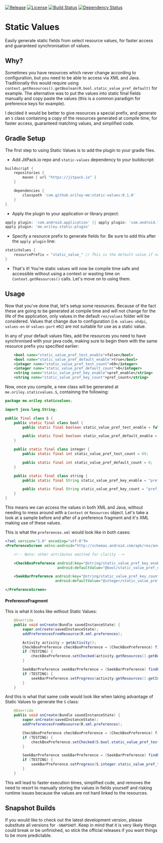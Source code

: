 [![Release](https://jitpack.io/v/com.github.oriley-me/static-values.svg)](https://jitpack.io/#com.github.oriley-me/static-values)
[![License](https://img.shields.io/badge/license-Apache%202.0-blue.svg)](http://www.apache.org/licenses/LICENSE-2.0)
[![Build Status](https://travis-ci.org/oriley-me/static-values.svg?branch=master)](https://travis-ci.org/oriley-me/static-values)
[![Dependency Status](https://www.versioneye.com/user/projects/5721e547fcd19a0039f183f4/badge.svg?style=flat)](https://www.versioneye.com/user/projects/5721e547fcd19a0039f183f4)

# Static Values

Easily generate static fields from select resource values, for faster access and guaranteed synchronisation of values.

## Why?

Sometimes you have resources which never change according to configuration, but you need to be able to access via XML
and Java. Traditionally this would require using `context.getResources().getBoolean(R.bool.static_value_pref_default)`
for example. The alternative was to put the values into static final fields manually and copy paste the values (this
is a common paradigm for preference keys for example).

I decided it would be better to give resources a special prefix, and generate an `S` class containing a copy of the
resources generated at compile time, for faster access, guaranteed matching values, and simplified code.

## Gradle Setup

The first step to using Static Values is to add the plugin to your gradle files.

 * Add JitPack.io repo and `static-values` dependency to your buildscript:


```gradle
buildscript {
    repositories {
        maven { url "https://jitpack.io" }
    }

    dependencies {
        classpath 'com.github.oriley-me:static-values:0.1.0'
    }
}
```


 * Apply the plugin to your application or library project:


```gradle
apply plugin: 'com.android.application' || apply plugin: 'com.android.library'
apply plugin: 'me.oriley.static-plugin'
```


 * Specify a resource prefix to generate fields for. Be sure to add this after the `apply plugin` line:
 
 
```gradle
staticValues {
    resourcePrefix = "static_value_" // This is the default value if nothing is specified
}
```


 * That's it! You're static values will now be compile time safe and accessible without using a context or wasting
 time on `Context.getResources()` calls. Let's move on to using them.


## Usage


Now that you've done that, let's setup some resources. Because of the fact these are going to be generated at compile
time and will not change for the life of the application, only values in the default `res/values` folder will be
considered. Values that change due to configuration (i.e. `values-xhdpi`, `values-en` or `values-port` etc) are not
suitable for use as a static value.

In any of your default values files, add the resources you need to have synchronised with your java code, making sure
to begin them with the same resource prefix you specified earlier:


```xml
    <bool name="static_value_pref_test_enable">false</bool>
    <bool name="static_value_pref_default_enable">true</bool>
    <integer name="static_value_pref_test_count">69</integer>
    <integer name="static_value_pref_default_count">0</integer>
    <string name="static_value_pref_key_enable">pref_enable</string>
    <string name="static_value_pref_key_count">pref_count</string>
```


Now, once you compile, a new class will be generated at `me.oriley.staticvalues.S`, containing the following:


```java
package me.oriley.staticvalues;

import java.lang.String;

public final class S {
    public static final class bool {
        public static final boolean static_value_pref_test_enable = false;

        public static final boolean static_value_pref_default_enable = true;
    }

    public static final class integer {
        public static final int static_value_pref_test_count = 69;

        public static final int static_value_pref_default_count = 0;
    }

    public static final class string {
        public static final String static_value_pref_key_enable = "pref_enable";

        public static final String static_value_pref_key_count = "pref_count";
    }
}
```


This means we can access the values in both XML and Java, without needing to mess around with a `Context` or `Resources`
object. Let's take a look at a sample before and after of a preference fragment and it's XML making use of these values.

This is what the `preferences.xml` would look like in both cases:


```xml
<?xml version="1.0" encoding="utf-8"?>
<PreferenceScreen xmlns:android="http://schemas.android.com/apk/res/android">

    <!-- Note: other attributes omitted for clarity -->

    <CheckBoxPreference android:key="@string/static_value_pref_key_enable"
                        android:defaultValue="@bool/static_value_pref_default_enable"/>

    <SeekBarPreference android:key="@string/static_value_pref_key_count"
                       android:defaultValue="@integer/static_value_pref_default_count"/>

</PreferenceScreen>
```


#### PreferenceFragment


This is what it looks like without Static Values:


```java
    @Override
    public void onCreate(Bundle savedInstanceState) {
        super.onCreate(savedInstanceState);
        addPreferencesFromResource(R.xml.preferences);

        Activity activity = getActivity();
        CheckBoxPreference checkBoxPreference = (CheckBoxPreference) findPreference(activity.getString(R.string.static_value_pref_key_enable));
        if (TESTING) {
            checkBoxPreference.setChecked(activity.getResources().getBoolean(R.bool.static_value_pref_test_enable));
        }

        SeekBarPreference seekBarPreference = (SeekBarPreference) findPreference(activity.getString(R.string.static_value_pref_key_count));
        if (TESTING) {
            seekBarPreference.setProgress(activity.getResources().getInteger(R.integer.static_value_pref_test_count));
        }
    }
```


And this is what that same code would look like when taking advantage of Static Values to generate the `S` class:


```java
    @Override
    public void onCreate(Bundle savedInstanceState) {
        super.onCreate(savedInstanceState);
        addPreferencesFromResource(R.xml.preferences);

        CheckBoxPreference checkBoxPreference = (CheckBoxPreference) findPreference(S.string.static_value_pref_key_enable);
        if (TESTING) {
            checkBoxPreference.setChecked(S.bool.static_value_pref_test_enable);
        }

        SeekBarPreference seekBarPreference = (SeekBarPreference) findPreference(S.string.static_value_pref_key_count);
        if (TESTING) {
            seekBarPreference.setProgress(S.integer.static_value_pref_test_count);
        }
    }
```


This will lead to faster execution times, simplified code, and removes the need to resort to manually storing the values
in fields yourself and risking runtime issues because the values are not hard linked to the resources.


## Snapshot Builds


If you would like to check out the latest development version, please substitute all versions for `-SNAPSHOT`.
Keep in mind that it is very likely things could break or be unfinished, so stick the official releases if you want
things to be more predictable.